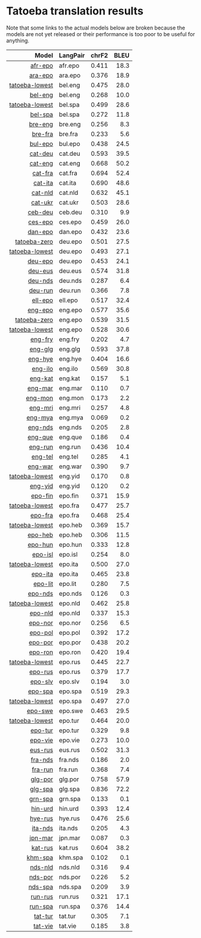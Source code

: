# Tatoeba translation results

Note that some links to the actual models below are broken
because the models are not yet released or their performance is too poor
to be useful for anything.

| Model            | LangPair   | chrF2      | BLEU     |
|-----------------:|------------|-----------:|---------:|
| [afr-epo](../models/afr-epo) | afr.epo | 0.411 | 18.3 |
| [ara-epo](../models/ara-epo) | ara.epo | 0.376 | 18.9 |
| [tatoeba-lowest](../models/tatoeba-lowest) | bel.eng | 0.475 | 28.0 |
| [bel-eng](../models/bel-eng) | bel.eng | 0.268 | 10.0 |
| [tatoeba-lowest](../models/tatoeba-lowest) | bel.spa | 0.499 | 28.6 |
| [bel-spa](../models/bel-spa) | bel.spa | 0.272 | 11.8 |
| [bre-eng](../models/bre-eng) | bre.eng | 0.256 | 8.3 |
| [bre-fra](../models/bre-fra) | bre.fra | 0.233 | 5.6 |
| [bul-epo](../models/bul-epo) | bul.epo | 0.438 | 24.5 |
| [cat-deu](../models/cat-deu) | cat.deu | 0.593 | 39.5 |
| [cat-eng](../models/cat-eng) | cat.eng | 0.668 | 50.2 |
| [cat-fra](../models/cat-fra) | cat.fra | 0.694 | 52.4 |
| [cat-ita](../models/cat-ita) | cat.ita | 0.690 | 48.6 |
| [cat-nld](../models/cat-nld) | cat.nld | 0.632 | 45.1 |
| [cat-ukr](../models/cat-ukr) | cat.ukr | 0.503 | 28.6 |
| [ceb-deu](../models/ceb-deu) | ceb.deu | 0.310 | 9.9 |
| [ces-epo](../models/ces-epo) | ces.epo | 0.459 | 26.0 |
| [dan-epo](../models/dan-epo) | dan.epo | 0.432 | 23.6 |
| [tatoeba-zero](../models/tatoeba-zero) | deu.epo | 0.501 | 27.5 |
| [tatoeba-lowest](../models/tatoeba-lowest) | deu.epo | 0.493 | 27.1 |
| [deu-epo](../models/deu-epo) | deu.epo | 0.453 | 24.1 |
| [deu-eus](../models/deu-eus) | deu.eus | 0.574 | 31.8 |
| [deu-nds](../models/deu-nds) | deu.nds | 0.287 | 6.4 |
| [deu-run](../models/deu-run) | deu.run | 0.366 | 7.8 |
| [ell-epo](../models/ell-epo) | ell.epo | 0.517 | 32.4 |
| [eng-epo](../models/eng-epo) | eng.epo | 0.577 | 35.6 |
| [tatoeba-zero](../models/tatoeba-zero) | eng.epo | 0.539 | 31.5 |
| [tatoeba-lowest](../models/tatoeba-lowest) | eng.epo | 0.528 | 30.6 |
| [eng-fry](../models/eng-fry) | eng.fry | 0.202 | 4.7 |
| [eng-glg](../models/eng-glg) | eng.glg | 0.593 | 37.8 |
| [eng-hye](../models/eng-hye) | eng.hye | 0.404 | 16.6 |
| [eng-ilo](../models/eng-ilo) | eng.ilo | 0.569 | 30.8 |
| [eng-kat](../models/eng-kat) | eng.kat | 0.157 | 5.1 |
| [eng-mar](../models/eng-mar) | eng.mar | 0.110 | 0.7 |
| [eng-mon](../models/eng-mon) | eng.mon | 0.173 | 2.2 |
| [eng-mri](../models/eng-mri) | eng.mri | 0.257 | 4.8 |
| [eng-mya](../models/eng-mya) | eng.mya | 0.069 | 0.2 |
| [eng-nds](../models/eng-nds) | eng.nds | 0.205 | 2.8 |
| [eng-que](../models/eng-que) | eng.que | 0.186 | 0.4 |
| [eng-run](../models/eng-run) | eng.run | 0.436 | 10.4 |
| [eng-tel](../models/eng-tel) | eng.tel | 0.285 | 4.1 |
| [eng-war](../models/eng-war) | eng.war | 0.390 | 9.7 |
| [tatoeba-lowest](../models/tatoeba-lowest) | eng.yid | 0.170 | 0.8 |
| [eng-yid](../models/eng-yid) | eng.yid | 0.120 | 0.2 |
| [epo-fin](../models/epo-fin) | epo.fin | 0.371 | 15.9 |
| [tatoeba-lowest](../models/tatoeba-lowest) | epo.fra | 0.477 | 25.7 |
| [epo-fra](../models/epo-fra) | epo.fra | 0.468 | 25.4 |
| [tatoeba-lowest](../models/tatoeba-lowest) | epo.heb | 0.369 | 15.7 |
| [epo-heb](../models/epo-heb) | epo.heb | 0.306 | 11.5 |
| [epo-hun](../models/epo-hun) | epo.hun | 0.333 | 12.8 |
| [epo-isl](../models/epo-isl) | epo.isl | 0.254 | 8.0 |
| [tatoeba-lowest](../models/tatoeba-lowest) | epo.ita | 0.500 | 27.0 |
| [epo-ita](../models/epo-ita) | epo.ita | 0.465 | 23.8 |
| [epo-lit](../models/epo-lit) | epo.lit | 0.280 | 7.5 |
| [epo-nds](../models/epo-nds) | epo.nds | 0.126 | 0.3 |
| [tatoeba-lowest](../models/tatoeba-lowest) | epo.nld | 0.462 | 25.8 |
| [epo-nld](../models/epo-nld) | epo.nld | 0.337 | 15.3 |
| [epo-nor](../models/epo-nor) | epo.nor | 0.256 | 6.5 |
| [epo-pol](../models/epo-pol) | epo.pol | 0.392 | 17.2 |
| [epo-por](../models/epo-por) | epo.por | 0.438 | 20.2 |
| [epo-ron](../models/epo-ron) | epo.ron | 0.420 | 19.4 |
| [tatoeba-lowest](../models/tatoeba-lowest) | epo.rus | 0.445 | 22.7 |
| [epo-rus](../models/epo-rus) | epo.rus | 0.379 | 17.7 |
| [epo-slv](../models/epo-slv) | epo.slv | 0.194 | 3.0 |
| [epo-spa](../models/epo-spa) | epo.spa | 0.519 | 29.3 |
| [tatoeba-lowest](../models/tatoeba-lowest) | epo.spa | 0.497 | 27.0 |
| [epo-swe](../models/epo-swe) | epo.swe | 0.463 | 29.5 |
| [tatoeba-lowest](../models/tatoeba-lowest) | epo.tur | 0.464 | 20.0 |
| [epo-tur](../models/epo-tur) | epo.tur | 0.329 | 9.8 |
| [epo-vie](../models/epo-vie) | epo.vie | 0.273 | 10.0 |
| [eus-rus](../models/eus-rus) | eus.rus | 0.502 | 31.3 |
| [fra-nds](../models/fra-nds) | fra.nds | 0.186 | 2.0 |
| [fra-run](../models/fra-run) | fra.run | 0.368 | 7.4 |
| [glg-por](../models/glg-por) | glg.por | 0.758 | 57.9 |
| [glg-spa](../models/glg-spa) | glg.spa | 0.836 | 72.2 |
| [grn-spa](../models/grn-spa) | grn.spa | 0.133 | 0.1 |
| [hin-urd](../models/hin-urd) | hin.urd | 0.393 | 12.4 |
| [hye-rus](../models/hye-rus) | hye.rus | 0.476 | 25.6 |
| [ita-nds](../models/ita-nds) | ita.nds | 0.205 | 4.3 |
| [jpn-mar](../models/jpn-mar) | jpn.mar | 0.087 | 0.3 |
| [kat-rus](../models/kat-rus) | kat.rus | 0.604 | 38.2 |
| [khm-spa](../models/khm-spa) | khm.spa | 0.102 | 0.1 |
| [nds-nld](../models/nds-nld) | nds.nld | 0.316 | 9.4 |
| [nds-por](../models/nds-por) | nds.por | 0.226 | 5.2 |
| [nds-spa](../models/nds-spa) | nds.spa | 0.209 | 3.9 |
| [run-rus](../models/run-rus) | run.rus | 0.321 | 17.1 |
| [run-spa](../models/run-spa) | run.spa | 0.376 | 14.4 |
| [tat-tur](../models/tat-tur) | tat.tur | 0.305 | 7.1 |
| [tat-vie](../models/tat-vie) | tat.vie | 0.185 | 3.8 |
